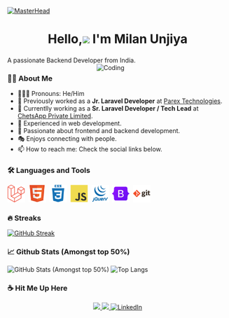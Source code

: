 [![MasterHead](https://media.licdn.com/dms/image/D4E12AQHJ33Vk3PBm5A/article-cover_image-shrink_600_2000/0/1679499121542?e=2147483647&v=beta&t=Fy41uyTz_qPjfEOPNohY8QAaRbxBMBwdK-hPDS_j60g)](https://rishavchanda.io)
<h1 align="center"> Hello,<img src="https://media.giphy.com/media/hvRJCLFzcasrR4ia7z/giphy.gif" width="30px"/> I'm Milan Unjiya</h1>
<h3></h3>A passionate Backend Developer from India.</h3>
<img align="right" alt="Coding" width="300" src="https://cdn3d.iconscout.com/3d/premium/thumb/back-end-developer-6230174-5107145.png?f=webp">

### :man_technologist: About Me 

- 👩🏻‍💻 Pronouns: He/Him
- 💼 Previously worked as a <strong>Jr. Laravel Developer</strong> at <a href="https://www.parextech.com/">Parex Technologies</a>.
- 💼 Currentlly working as a <strong>Sr. Laravel Developer / Tech Lead</strong> at <a href="https://www.chetsapp.com">ChetsApp Private Limited</a>.
- 🎒 Experienced in web development.
- 🧭 Passionate about frontend and backend development.
- 🎭 Enjoys connecting with people.
- 📫 How to reach me: Check the social links below.

### :hammer_and_wrench: Languages and Tools 
<div>
  <img src="https://github.com/devicons/devicon/blob/master/icons/laravel/laravel-original.svg" title="Laravel" alt="Laravel" width="40" height="40"/>&nbsp;
  <img src="https://github.com/devicons/devicon/blob/master/icons/html5/html5-original.svg" title="HTML5" alt="HTML" width="40" height="40"/>&nbsp;
  <img src="https://github.com/devicons/devicon/blob/master/icons/css3/css3-plain-wordmark.svg"  title="CSS3" alt="CSS" width="40" height="40"/>&nbsp;
  <img src="https://github.com/devicons/devicon/blob/master/icons/javascript/javascript-original.svg" title="JavaScript" alt="JavaScript" width="40" height="40"/>&nbsp;
  <img src="https://github.com/devicons/devicon/blob/master/icons/jquery/jquery-plain-wordmark.svg" title="JQuery" alt="Jquery" width="40" height="40"/>&nbsp;
  <img src="https://github.com/devicons/devicon/blob/master/icons/bootstrap/bootstrap-original.svg" title="Bootstrap" alt="Bootstrap" width="40" height="40"/>&nbsp;
  <img src="https://github.com/devicons/devicon/blob/master/icons/git/git-original-wordmark.svg" title="Git" **alt="Git" width="40" height="40"/>
</div>  

### :fire: Streaks 
[![GitHub Streak](https://streak-stats.demolab.com/?user=MilanUnjiya4149&theme=dark)](https://git.io/streak-stats)

### 📈 Github Stats (Amongst top 50%)
![GitHub Stats (Amongst top 50%)](https://github-readme-stats.vercel.app/api?username=MilanUnjiya4149&show_icons=true&hide=issues,prs&theme=dark)
![Top Langs](https://github-readme-stats.vercel.app/api/top-langs/?username=MilanUnjiya4149&layout=compact&langs_count=4)

### :coffee: Hit Me Up Here
<p align="center">
	<a href="https://github.com/MilanUnjiya4149" alt="Github" title="github">
       <img src="https://img.shields.io/badge/For_More_Useful_Repos-15k?style=for-the-badge&color=2088FF&logo=github&logoColor=fff"/>
    </a>
    <a href="https://github.com/krushaalkalkani/MilanUnjiya4149" alt="Github Stars" title="Star Mark Repo">
        <img src="https://img.shields.io/badge/Shower_stars_if_you_like_my_repos-15k?style=for-the-badge&color=ffd000&logo=apachespark&logoColor=black"/>
    </a>
    <a href="https://www.linkedin.com/in/milan-unjiya-38a910110">
        <img src="https://img.shields.io/badge/For_Professional_Updates-15k?style=for-the-badge&color=0a66c2&logo=linkedin" alt="LinkedIn"/>
    </a>
</p>
